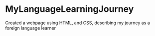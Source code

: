 # MyLanguageLearningJourney
Created a webpage using HTML, and CSS, describing my journey as a foreign language learner
